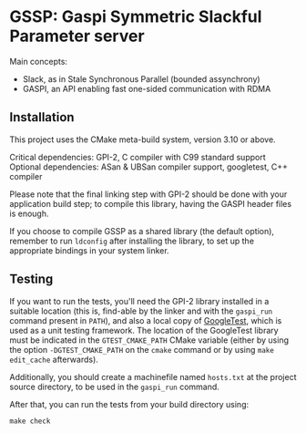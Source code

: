 GSSP: Gaspi Symmetric Slackful Parameter server
=============================================


Main concepts:
  - Slack, as in Stale Synchronous Parallel (bounded assynchrony)
  - GASPI, an API enabling fast one-sided communication with RDMA


Installation
------------

This project uses the CMake meta-build system, version 3.10 or above.

Critical dependencies: GPI-2, C compiler with C99 standard support
Optional dependencies: ASan & UBSan compiler support, googletest, C++ compiler


Please note that the final linking step with GPI-2 should be done with your
application build step;
to compile this library, having the GASPI header files is enough.

If you choose to compile GSSP as a shared library (the default option),
remember to run `ldconfig` after installing the library, to set up the appropriate
bindings in your system linker.

Testing
-------

If you want to run the tests, you'll need the GPI-2 library installed
in a suitable location (this is, find-able by the linker and
with the `gaspi_run` command present in `PATH`), and also
a local copy of [GoogleTest](https://google.github.io/googletest/),
which is used as a unit testing framework.
The location of the GoogleTest library must be indicated in
the `GTEST_CMAKE_PATH` CMake variable (either by using the option
`-DGTEST_CMAKE_PATH` on the `cmake` command or by using
`make edit_cache` afterwards).

Additionally, you should create a machinefile named `hosts.txt`
at the project source directory, to be used in the `gaspi_run` command.

After that, you can run the tests from your build directory using:

    make check

